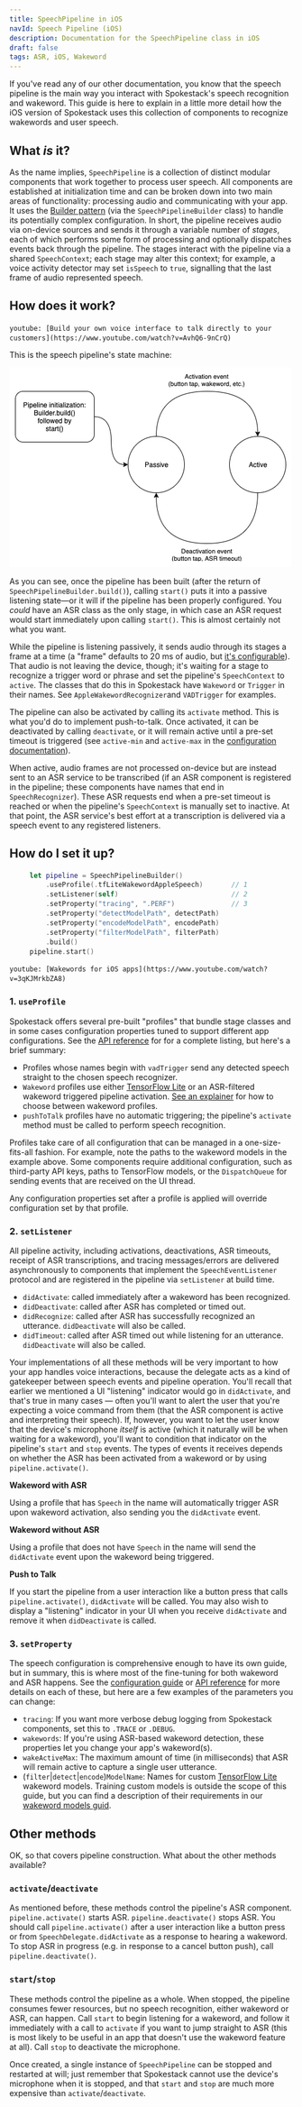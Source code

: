 ```yaml
---
title: SpeechPipeline in iOS
navId: Speech Pipeline (iOS)
description: Documentation for the SpeechPipeline class in iOS
draft: false
tags: ASR, iOS, Wakeword
---
```


If you've read any of our other documentation, you know that the speech pipeline is the main way you interact with Spokestack's speech recognition and wakeword. This guide is here to explain in a little more detail how the iOS version of Spokestack uses this collection of components to recognize wakewords and user speech.

## What _is_ it?

As the name implies, `SpeechPipeline` is a collection of distinct modular components that work together to process user speech. All components are established at initialization time and can be broken down into two main areas of functionality: processing audio and communicating with your app. It uses the [Builder pattern](https://en.wikipedia.org/wiki/Builder_pattern) (via the `SpeechPipelineBuilder` class) to handle its potentially complex configuration. In short, the pipeline receives audio via on-device sources and sends it through a variable number of _stages_, each of which performs some form of processing and optionally dispatches events back through the pipeline. The stages interact with the pipeline via a shared `SpeechContext`; each stage may alter this context; for example, a voice activity detector may set `isSpeech` to `true`, signalling that the last frame of audio represented speech.

## How does it work?

`youtube: [Build your own voice interface to talk directly to your customers](https://www.youtube.com/watch?v=AvhQ6-9nCrQ)`

This is the speech pipeline's state machine:

![](images/speech_pipeline_ios.png 'iOS speech pipeline')

As you can see, once the pipeline has been built (after the return of `SpeechPipelineBuilder.build()`), calling `start()` puts it into a passive listening state—or it will if the pipeline has been properly configured. You _could_ have an ASR class as the only stage, in which case an ASR request would start immediately upon calling `start()`. This is almost certainly not what you want.

While the pipeline is listening passively, it sends audio through its stages a frame at a time (a "frame" defaults to 20 ms of audio, but [it's configurable](/docs/Concepts/pipeline-configuration)). That audio is not leaving the device, though; it's waiting for a stage to recognize a trigger word or phrase and set the pipeline's `SpeechContext` to `active`. The classes that do this in Spokestack have `Wakeword` or `Trigger` in their names. See `AppleWakewordRecognizer`and `VADTrigger` for examples.

The pipeline can also be activated by calling its `activate` method. This is what you'd do to implement push-to-talk. Once activated, it can be deactivated by calling `deactivate`, or it will remain active until a pre-set timeout is triggered (see `active-min` and `active-max` in the [configuration documentation](/docs/Concepts/pipeline-configuration)).

When active, audio frames are not processed on-device but are instead sent to an ASR service to be transcribed (if an ASR component is registered in the pipeline; these components have names that end in `SpeechRecognizer`). These ASR requests end when a pre-set timeout is reached or when the pipeline's `SpeechContext` is manually set to inactive. At that point, the ASR service's best effort at a transcription is delivered via a speech event to any registered listeners.

## How do I set it up?

```swift
     let pipeline = SpeechPipelineBuilder()
         .useProfile(.tfLiteWakewordAppleSpeech)       // 1
         .setListener(self)                            // 2
         .setProperty("tracing", ".PERF")              // 3
         .setProperty("detectModelPath", detectPath)
         .setProperty("encodeModelPath", encodePath)
         .setProperty("filterModelPath", filterPath)
         .build()
     pipeline.start()
```

`youtube: [Wakewords for iOS apps](https://www.youtube.com/watch?v=3qKJMrkbZA8)`

### 1. `useProfile`

Spokestack offers several pre-built "profiles" that bundle stage classes and in some cases configuration properties tuned to support different app configurations. See the [API reference](https://spokestack.github.io/spokestack-ios/Classes/SpeechPipeline.html) for for a complete listing, but here's a brief summary:

- Profiles whose names begin with `vadTrigger` send any detected speech straight to the chosen speech recognizer.
- `Wakeword` profiles use either [TensorFlow Lite](https://www.tensorflow.org/lite) or an ASR-filtered wakeword triggered pipeline activation. [See an explainer](/blog/choosing-the-right-ios-wakeword-service) for how to choose between wakeword profiles.
- `pushToTalk` profiles have no automatic triggering; the pipeline's `activate` method must be called to perform speech recognition.

Profiles take care of all configuration that can be managed in a one-size-fits-all fashion. For example, note the paths to the wakeword models in the example above. Some components require additional configuration, such as third-party API keys, paths to TensorFlow models, or the `DispatchQueue` for sending events that are received on the UI thread.

Any configuration properties set after a profile is applied will override configuration set by that profile.

### 2. `setListener`

All pipeline activity, including activations, deactivations, ASR timeouts, receipt of ASR transcriptions, and tracing messages/errors are delivered asynchronously to components that implement the `SpeechEventListener` protocol and are registered in the pipeline via `setListener` at build time.

- `didActivate`: called immediately after a wakeword has been recognized.
- `didDeactivate`: called after ASR has completed or timed out.
- `didRecognize`: called after ASR has successfully recognized an utterance. `didDeactivate` will also be called.
- `didTimeout`: called after ASR timed out while listening for an utterance. `didDeactivate` will also be called.

Your implementations of all these methods will be very important to how your app handles voice interactions, because the delegate acts as a kind of gatekeeper between speech events and pipeline operation. You'll recall that earlier we mentioned a UI "listening" indicator would go in `didActivate`, and that's true in many cases — often you'll want to alert the user that you're expecting a voice command from them (that the ASR component is active and interpreting their speech). If, however, you want to let the user know that the device's microphone _itself_ is active (which it naturally will be when waiting for a wakeword), you'll want to condition that indicator on the pipeline's `start` and `stop` events. The types of events it receives depends on whether the ASR has been activated from a wakeword or by using `pipeline.activate()`.

**Wakeword with ASR**

Using a profile that has `Speech` in the name will automatically trigger ASR upon wakeword activation, also sending you the `didActivate` event.

**Wakeword without ASR**

Using a profile that does not have `Speech` in the name will send the `didActivate` event upon the wakeword being triggered.

**Push to Talk**

If you start the pipeline from a user interaction like a button press that calls `pipeline.activate()`, `didActivate` will be called. You may also wish to display a "listening" indicator in your UI when you receive `didActivate` and remove it when `didDeactivate` is called.

### 3. `setProperty`

The speech configuration is comprehensive enough to have its own guide, but in summary, this is where most of the fine-tuning for both wakeword and ASR happens. See the [configuration guide](/docs/Concepts/pipeline-configuration) or [API reference](https://spokestack.github.io/spokestack-ios/) for more details on each of these, but here are a few examples of the parameters you can change:

- `tracing`: If you want more verbose debug logging from Spokestack components, set this to `.TRACE` or `.DEBUG`.
- `wakewords`: If you're using ASR-based wakeword detection, these properties let you change your app's wakeword(s).
- `wakeActiveMax`: The maximum amount of time (in milliseconds) that ASR will remain active to capture a single user utterance.
- (`filter`|`detect`|`encode`)`ModelName`: Names for custom [TensorFlow Lite](https://www.tensorflow.org/lite) wakeword models. Training custom models is outside the scope of this guide, but you can find a description of their requirements in our [wakeword models guid](/docs/Concepts/wakeword-models).

## Other methods

OK, so that covers pipeline construction. What about the other methods available?

### `activate`/`deactivate`

As mentioned before, these methods control the pipeline's ASR component. `pipeline.activate()` starts ASR. `pipeline.deactivate()` stops ASR. You should call `pipeline.activate()` after a user interaction like a button press or from `SpeechDelegate.didActivate` as a response to hearing a wakeword. To stop ASR in progress (e.g. in response to a cancel button push), call `pipeline.deactivate()`.

### `start`/`stop`

These methods control the pipeline as a whole. When stopped, the pipeline consumes fewer resources, but no speech recognition, either wakeword or ASR, can happen. Call `start` to begin listening for a wakeword, and follow it immediately with a call to `activate` if you want to jump straight to ASR (this is most likely to be useful in an app that doesn't use the wakeword feature at all). Call `stop` to deactivate the microphone.

Once created, a single instance of `SpeechPipeline` can be stopped and restarted at will; just remember that Spokestack cannot use the device's microphone when it is stopped, and that `start` and `stop` are much more expensive than `activate`/`deactivate`.
